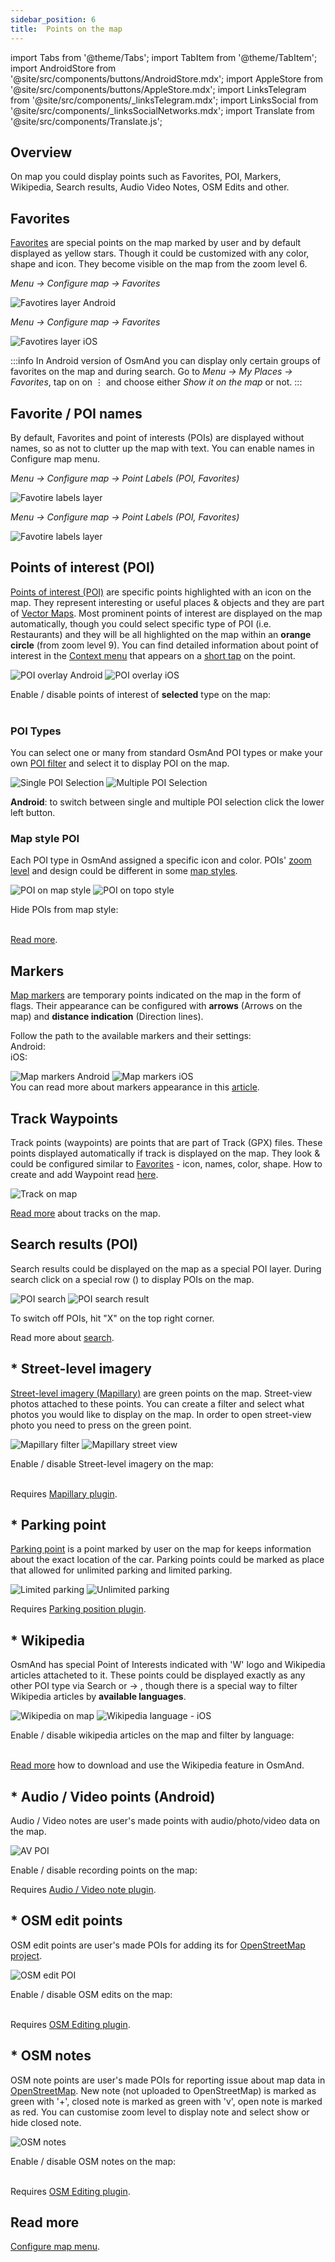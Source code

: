```yaml
---
sidebar_position: 6
title:  Points on the map
---
```


import Tabs from '@theme/Tabs';
import TabItem from '@theme/TabItem';
import AndroidStore from '@site/src/components/buttons/AndroidStore.mdx';
import AppleStore from '@site/src/components/buttons/AppleStore.mdx';
import LinksTelegram from '@site/src/components/_linksTelegram.mdx';
import LinksSocial from '@site/src/components/_linksSocialNetworks.mdx';
import Translate from '@site/src/components/Translate.js';

## Overview

On map you could display points such as Favorites, POI, Markers, Wikipedia, Search results, Audio Video Notes, OSM Edits and other.


## Favorites

[Favorites](../personal/favorites.md) are special points on the map marked by user and by default displayed as yellow stars. Though it could be customized with any color, shape and icon. They become visible on the map from the zoom level 6.  

<Tabs groupId="operating-systems">

<TabItem value="android" label="Android">

*Menu → Configure map → Favorites*

![Favotires layer Android](@site/static/img/map/favorites_layer.png)  

</TabItem>

<TabItem value="ios" label="iOS">

*Menu → Configure map → Favorites*

![Favotires layer iOS](@site/static/img/map/favorites_layer_ios.png)  

</TabItem>

</Tabs>

:::info
In Android version of OsmAnd you can display only certain groups of favorites on the map and during search. Go to *Menu → My Places → Favorites*, tap on on &#8942; and choose  either *Show it on the map* or not.
:::


## Favorite / POI names

By default, Favorites and point of interests (POIs) are displayed without names, so as not to clutter up the map with text. You can enable names in Configure map menu.  

<Tabs groupId="operating-systems">

<TabItem value="android" label="Android">

*Menu → Configure map → Point Labels (POI, Favorites)*

![Favotire labels layer](@site/static/img/map/favorite_labels_layer.png)  

</TabItem>

<TabItem value="ios" label="iOS">

*Menu → Configure map → Point Labels (POI, Favorites)*

![Favotire labels layer](@site/static/img/map/favorite_labels_layer.png)  

</TabItem>

</Tabs>


## Points of interest (POI)

[Points of interest (POI)](https://wiki.openstreetmap.org/wiki/Map_features#Amenity) are specific points highlighted with an icon on the map. They represent interesting or useful places & objects and they are part of [Vector Maps](../map/vector-maps.md). Most prominent points of interest are displayed on the map automatically, though you could select specific type of POI (i.e. Restaurants) and they will be all highlighted on the map within an **orange circle** (from zoom level 9). You can find detailed information about point of interest in the [Context menu](../map/map-context-menu.md) that appears on a [short tap](../map/map-context-menu.md#select-an-object-short-tap) on the point.  

![POI overlay Android](@site/static/img/map/poi_overlay_android.png) ![POI overlay iOS](@site/static/img/map/poi_overlay_ios.png)  

Enable / disable points of interest of **selected** type on the map:  
*<Translate android="true" ids="android_button_seq"/> <Translate android="true" ids="shared_string_menu,configure_map,layer_poi"/>*  
*<Translate ios="true" ids="ios_button_seq"/> <Translate ios="true" ids="shared_string_menu,configure_map,poi_overlay"/>*  


### POI Types

You can select one or many from standard OsmAnd POI types or make your own [POI filter](../search/custom-poi-search.md) and select it to display POI on the map.

![Single POI Selection](@site/static/img/map/single_selection_android.png) ![Multiple POI Selection](@site/static/img/map/multiple_selection_android.png)

**Android**: to switch between single and multiple POI selection click the lower left button.


### Map style POI

Each POI type in OsmAnd assigned a specific icon and color. POIs' [zoom level](../map/vector-maps.md#details) and design could be different in some [map styles](../map/vector-maps.md#default-map-styles).

![POI on map style](@site/static/img/map/poi_layer.png) ![POI on topo style](@site/static/img/map/poi_layer_topo_style.png)

Hide POIs from map style:  
*<Translate android="true" ids="android_button_seq"/> <Translate android="true" ids="shared_string_menu,configure_map,map_widget_map_rendering,shared_string_hide"/>*   
*<Translate ios="true" ids="ios_button_seq"/> <Translate ios="true" ids="shared_string_menu,configure_map,configure_map,rendering_category_hide"/>*    

[Read more](../map/vector-maps.md#hide).


## Markers

[Map markers](../personal/markers.md) are temporary points indicated on the map in the form of flags. Their appearance can be configured with **arrows** (Arrows on the map) and **distance indication** (Direction lines).  

Follow the path to the available markers and their settings:  
Android: *<Translate android="true" ids="shared_string_menu,map_markers_item"/>*  
iOS: *<Translate ios="true" ids="shared_string_menu,map_markers"/>*    

![Map markers Android](@site/static/img/map/map_markers_android.png) ![Map markers iOS](@site/static/img/map/map_markers_ios.png)   
You can read more about markers appearance in this [article](../personal/markers#appearance-on-the-map).


## Track Waypoints

Track points (waypoints) are points that are part of Track (GPX) files. These points displayed automatically if track is displayed on the map. They look & could be configured similar to [Favorites](#favorites) - icon, names, color, shape. How to create and add Waypoint read [here](../personal/tracks.md#add-waypoint).

![Track on map](@site/static/img/map/track_point_on_map.png)  

[Read more](../map/tracks-on-map.md) about tracks on the map.


## Search results (POI)

Search results could be displayed on the map as a special POI layer. During search click on a special row (**<Translate android="true" ids="shared_string_show_on_map"/>**) to display POIs on the map.  

![POI search](@site/static/img/map/poi_search.png) ![POI search result](@site/static/img/map/poi_search_result.png)  

To switch off POIs, hit "X" on the top right corner.  

Read more about [search](../search/index.md).


## * Street-level imagery

[Street-level imagery (Mapillary)](https://docs.osmand.net/en/main@latest../plugins/mapillary) are green points on the map. Street-view photos attached to these points. You can create a filter and select what photos you would like to display on the map. In order to open street-view photo you need to press on the green point.

![Mapillary filter](@site/static/img/map/mapillary_filter.png) ![Mapillary street view](@site/static/img/map/mapillary_street-view.png)  

Enable / disable Street-level imagery on the map:   
*<Translate android="true" ids="android_button_seq"/> <Translate android="true" ids="shared_string_menu,configure_map,street_level_imagery"/>*  
*<Translate ios="true" ids="ios_button_seq"/> <Translate ios="true" ids="shared_string_menu,configure_map,configure_map,street_level_imagery"/>*  

Requires [Mapillary plugin](../plugins/mapillary.md).


## * Parking point

[Parking point](../plugins/parking.md) is a point marked by user on the map for keeps information about the exact location of the car. Parking points could be marked as place that allowed for unlimited parking and limited parking.  

![Limited parking](@site/static/img/map/context_menu_limited_parking.png) ![Unlimited parking](@site/static/img/map/context_menu_unlimited_parking.png)  

Requires [Parking position plugin](../plugins/parking.md).


## * Wikipedia

OsmAnd has special Point of Interests indicated with 'W' logo and Wikipedia articles attacheted to it. These points could be displayed exactly as any other POI type via Search or <Translate android="true" ids="configure_map"/> → <Translate android="true" ids="layer_poi"/>, though there is a special way to filter Wikipedia articles by **available languages**.

![Wikipedia on map](@site/static/img/map/map-wikipedia-on-map.png) ![Wikipedia language - iOS](@site/static/img/map/map-wikipedia-language-ios.png)  

Enable / disable wikipedia articles on the map and filter by language:   
*<Translate android="true" ids="android_button_seq"/> <Translate android="true" ids="shared_string_menu,configure_map,local_indexes_cat_wiki"/>*  
*<Translate ios="true" ids="ios_button_seq"/> <Translate ios="true" ids="shared_string_menu,configure_map,configure_map,poi_overlay,res_wiki"/>*  

[Read more](../plugins/wikipedia.md) how to download and use the Wikipedia feature in OsmAnd.


## * Audio / Video points (Android)

Audio / Video notes are user's made points with audio/photo/video data on the map. 

![AV POI](@site/static/img/map/av_poi.png)

Enable / disable recording points on the map:  
*<Translate android="true" ids="android_button_seq"/> <Translate android="true" ids="shared_string_menu,configure_map,layer_recordings"/>*   

Requires [Audio / Video note plugin](../plugins/audio-video-notes.md).


## * OSM edit points 

OSM edit points are user's made POIs for adding its for [OpenStreetMap project](https://www.openstreetmap.org/).

![OSM edit POI](@site/static/img/map/osm_edit_poi.png)

Enable / disable OSM edits on the map:  
*<Translate android="true" ids="android_button_seq"/> <Translate android="true" ids="shared_string_menu,configure_map,layer_osm_edits"/>*  
*<Translate ios="true" ids="ios_button_seq"/> <Translate ios="true" ids="shared_string_menu,configure_map,configure_map,osm_edits_title"/>*   

Requires [OSM Editing plugin](../plugins/osm-editing.md).


## * OSM notes 

OSM note points are user's made POIs for reporting issue about map data in [OpenStreetMap](https://www.openstreetmap.org/). New note (not uploaded to OpenStreetMap) is marked as green with '+', closed note is marked as green with 'v', open note is marked as red.  You can customise zoom level to display note and select show or hide closed note.

![OSM notes](@site/static/img/map/osm_note.png)  

Enable / disable OSM notes on the map:  
*<Translate android="true" ids="android_button_seq"/> <Translate android="true" ids="shared_string_menu,configure_map,layer_osm_bugs"/>*    
*<Translate ios="true" ids="ios_button_seq"/> <Translate ios="true" ids="shared_string_menu,configure_map,configure_map,osm_notes_online_layer"/>*    

Requires [OSM Editing plugin](../plugins/osm-editing.md#how-to-report-a-mistake).


## Read more

[Configure map menu](../map/configure-map-menu.md).
